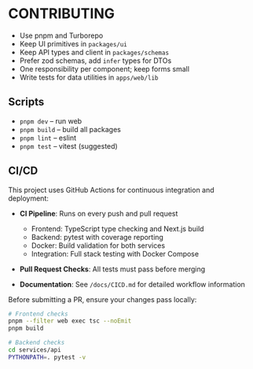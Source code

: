 # CONTRIBUTING

- Use pnpm and Turborepo
- Keep UI primitives in `packages/ui`
- Keep API types and client in `packages/schemas`
- Prefer zod schemas, add `infer` types for DTOs
- One responsibility per component; keep forms small
- Write tests for data utilities in `apps/web/lib`

## Scripts

- `pnpm dev` – run web
- `pnpm build` – build all packages
- `pnpm lint` – eslint
- `pnpm test` – vitest (suggested)

## CI/CD

This project uses GitHub Actions for continuous integration and deployment:

- **CI Pipeline**: Runs on every push and pull request
  - Frontend: TypeScript type checking and Next.js build
  - Backend: pytest with coverage reporting
  - Docker: Build validation for both services
  - Integration: Full stack testing with Docker Compose

- **Pull Request Checks**: All tests must pass before merging
- **Documentation**: See `/docs/CICD.md` for detailed workflow information

Before submitting a PR, ensure your changes pass locally:

```bash
# Frontend checks
pnpm --filter web exec tsc --noEmit
pnpm build

# Backend checks
cd services/api
PYTHONPATH=. pytest -v
```
